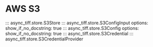 # AWS S3

::: async_tiff.store.S3Store
::: async_tiff.store.S3ConfigInput
    options:
        show_if_no_docstring: true
::: async_tiff.store.S3Config
    options:
        show_if_no_docstring: true
::: async_tiff.store.S3Credential
::: async_tiff.store.S3CredentialProvider
